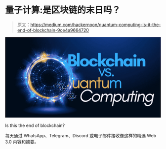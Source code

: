 # 量子计算:是区块链的末日吗？

> 原文：<https://medium.com/hackernoon/quantum-computing-is-it-the-end-of-blockchain-9ce4a9664720>

![](img/58c97b95a35b09420941b46946ebd040.png)

Is this the end of blockchain?

每天通过 WhatsApp、Telegram、Discord 或电子邮件接收像这样的精选 Web 3.0 内容和摘要。